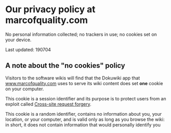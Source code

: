Our privacy policy at marcofquality.com
=======================================

No personal information collected; no trackers in use; no cookies set on your device.

Last updated: 190704

A note about the "no cookies" policy
------------------------------------

Visitors to the software wikis will find that the Dokuwiki app that www.marcofquality.com uses to serve its wiki content does set **one** cookie on your computer.

This cookie is a session identifier and its purpose is to protect users from an exploit called [Cross-site request forgery](https://en.wikipedia.org/wiki/Cross-site_request_forgery).

This cookie is a random identifier, contains no information about you, your location, or your computer, and is valid only as long as you browse the wiki: in short, it does not contain information that would personally identify you